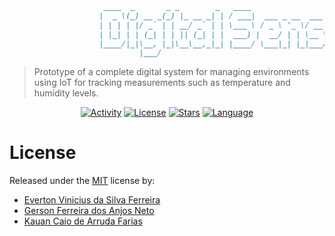 ```markdown
                     ____  _       _ _        _   ____
                    |  _ \(_) __ _(_) |_ __ _| | / ___|  ___ _ __  ___  ___  _ __
                    | | | | |/ _` | | __/ _` | | \___ \ / _ \ '_ \/ __|/ _ \| '__|
                    | |_| | | (_| | | || (_| | |  ___) |  __/ | | \__ \ (_) | |
                    |____/|_|\__, |_|\__\__,_|_| |____/ \___|_| |_|___/\___/|_|
                             |___/
```

> Prototype of a complete digital system for managing environments using IoT for tracking
> measurements such as temperature and humidity levels.

<div align="center">

[![Activity](https://img.shields.io/github/last-commit/gersonfaneto/DigitalSensor?color=blue&style=for-the-badge&logo=git)](https://github.com/gersonfaneto/DigitalSensor/commit/main)
[![License](https://img.shields.io/github/license/gersonfaneto/DigitalSensor?color=blue&style=for-the-badge)](https://github.com/gersonfaneto/DigitalSensor/blob/main/LICENSE)
[![Stars](https://img.shields.io/github/stars/gersonfaneto/DigitalSensor?style=for-the-badge&logo=github)](https://github.com/gersonfaneto/DigitalSensor)
[![Language](https://img.shields.io/static/v1?label=LANGUAGE&message=Verilog&color=informational&style=for-the-badge)](https://ieeexplore.ieee.org/document/5985443)

</div>

# License

Released under the [MIT](https://github.com/gersonfaneto/DigitalSensor/blob/main/LICENSE) license by:

- [Everton Vinicius da Silva Ferreira](https://github.com/Yamis4n)
- [Gerson Ferreira dos Anjos Neto](https://github.com/gersonfaneto)
- [Kauan Caio de Arruda Farias](https://github.com/kakafariaZ)
